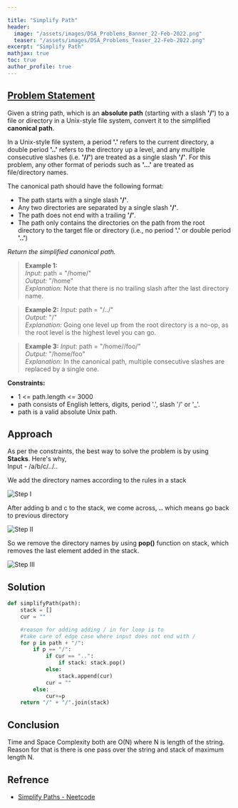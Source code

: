 ```yaml
---

title: "Simplify Path"
header:
  image: "/assets/images/DSA_Problems_Banner_22-Feb-2022.png"
  teaser: "/assets/images/DSA_Problems_Teaser_22-Feb-2022.png"
excerpt: "Simplify Path"
mathjax: true
toc: true
author_profile: true
---
```


## [Problem Statement](https://leetcode.com/problems/simplify-path/)

Given a string path, which is an **absolute path** (starting with a slash **'/'**) to a file or directory in a Unix-style file system, convert it to the simplified **canonical path**.

In a Unix-style file system, a period **'.'** refers to the current directory, a double period **'..'** refers to the directory up a level, and any multiple consecutive slashes (i.e. **'//'**) are treated as a single slash **'/'**. For this problem, any other format of periods such as **'...'** are treated as file/directory names.

The canonical path should have the following format:

* The path starts with a single slash **'/'**.
* Any two directories are separated by a single slash **'/'**.
* The path does not end with a trailing **'/'**.
* The path only contains the directories on the path from the root directory to the target file or directory (i.e., no period **'.'** or double period **'..'**)

*Return the simplified canonical path.*

> **Example 1:** <br />
*Input:* path = "/home/"<br />
*Output:* "/home"<br />
*Explanation:* Note that there is no trailing slash after the last directory name.<br />

> **Example 2:**
*Input:* path = "/../"<br />
*Output:* "/"<br />
*Explanation:* Going one level up from the root directory is a no-op, as the root level is the highest level you can go.<br />

> **Example 3:**
*Input:* path = "/home//foo/"<br />
*Output:* "/home/foo"<br />
*Explanation:* In the canonical path, multiple consecutive slashes are replaced by a single one.

**Constraints:**
* 1 <= path.length <= 3000
* path consists of English letters, digits, period '.', slash '/' or '_'.
* path is a valid absolute Unix path.


## Approach
As per the constraints, the best way to solve the problem is by using **Stacks**. Here's why,<br />
Input - /a/b/c/../..

We add the directory names according to the rules in a stack

<img src="{{ site.url }}{{ site.baseurl }}/assets/images/simplify_path_step1.png" alt="Step I">

After adding b and c to the stack, we come across, **..** which means go back to previous directory

<img src="{{ site.url }}{{ site.baseurl }}/assets/images/simplify_path_step2.png" alt="Step II">

So we remove the directory names by using **pop()** function on stack, which removes the last element added in the stack.

<img src="{{ site.url }}{{ site.baseurl }}/assets/images/simplify_path_step3.png" alt="Step III">


## Solution
```python
def simplifyPath(path):
    stack = []
    cur = ""

    #reason for adding adding / in for loop is to 
    #take care of edge case where input does not end with /
    for p in path + "/":
        if p == "/":
            if cur == "..":
                if stack: stack.pop()
            else:
                stack.append(cur)
            cur = ""
        else:
            cur+=p
    return "/" + "/".join(stack)
```

## Conclusion
Time and Space Complexity both are O(N) where N is length of the string.<br />
Reason for that is there is one pass over the string and stack of maximum length N.

## Refrence
* [Simplify Paths - Neetcode](https://www.youtube.com/watch?v=qYlHrAKJfyA)